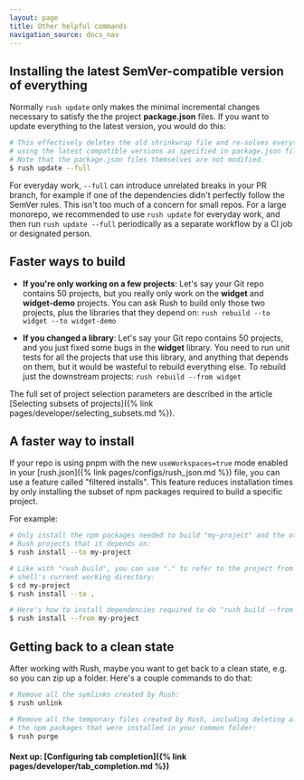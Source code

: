 ```yaml
---
layout: page
title: Other helpful commands
navigation_source: docs_nav
---
```


## Installing the latest SemVer-compatible version of everything

Normally `rush update` only makes the minimal incremental changes necessary to satisfy the the project **package.json** files.  If you want to update everything to the latest version, you would do this:

```sh
# This effectively deletes the old shrinkwrap file and re-solves everything
# using the latest compatible versions as specified in package.json files.
# Note that the package.json files themselves are not modified.
$ rush update --full
```

For everyday work, `--full` can introduce unrelated breaks in your PR branch, for example if one of the dependencies didn't perfectly follow the SemVer rules.  This isn't too much of a concern for small repos. For a large monorepo, we recommended to use `rush update` for everyday work, and then run `rush update --full` periodically as a separate workflow by a CI job or designated person.

## Faster ways to build

- **If you're only working on a few projects**: Let's say your Git repo contains 50 projects, but you really only work on the **widget** and **widget-demo** projects.  You can ask Rush to build only those two projects, plus the libraries that they depend on:  `rush rebuild --to widget --to widget-demo`

- **If you changed a library**: Let's say your Git repo contains 50 projects, and you just fixed some bugs in the **widget** library.  You need to run unit tests for all the projects that use this library, and anything that depends on them, but it would be wasteful to rebuild everything else.  To rebuild just the downstream projects:  `rush rebuild --from widget`

The full set of project selection parameters are described in the article [Selecting subsets of projects]({% link pages/developer/selecting_subsets.md %}).


## A faster way to install

If your repo is using pnpm with the new `useWorkspaces=true` mode enabled in your [rush.json]({% link pages/configs/rush_json.md %}) file, you can use a feature called "filtered installs".  This feature reduces installation times by only installing the subset of npm packages required to build a specific project.

For example:
```sh
# Only install the npm packages needed to build "my-project" and the other
# Rush projects that it depends on:
$ rush install --to my-project

# Like with "rush build", you can use "." to refer to the project from your
# shell's current working directory:
$ cd my-project
$ rush install --to .

# Here's how to install dependencies required to do "rush build --from my-project"
$ rush install --from my-project
```


## Getting back to a clean state

After working with Rush, maybe you want to get back to a clean state, e.g. so you can zip up a folder.  Here's a couple commands to do that:

```sh
# Remove all the symlinks created by Rush:
$ rush unlink

# Remove all the temporary files created by Rush, including deleting all
# the npm packages that were installed in your common folder:
$ rush purge
```

#### Next up: [Configuring tab completion]({% link pages/developer/tab_completion.md %})

